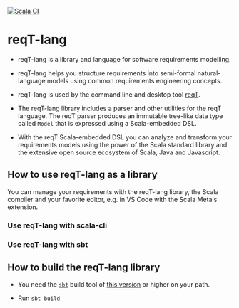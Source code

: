 [![Scala CI](https://github.com/reqT/reqT-lang/actions/workflows/scala.yml/badge.svg)](https://github.com/reqT/reqT-lang/actions/workflows/scala.yml)

# reqT-lang

* reqT-lang is a library and language for software requirements modelling.

* reqT-lang helps you structure requirements into semi-formal natural-language models using common requirements engineering concepts. 

* reqT-lang is used by the command line and desktop tool [reqT](https://github.com/reqT).

* The reqT-lang library includes a parser and other utilities for the reqT language. The reqT parser produces an immutable tree-like data type called `Model` that is expressed using a Scala-embedded DSL. 

* With the reqT Scala-embedded DSL you can analyze and transform your requirements models using the power of the Scala standard library and the extensive open source ecosystem of Scala, Java and Javascript. 

## How to use reqT-lang as a library

You can manage your requirements with the reqT-lang library, the Scala compiler and your favorite editor, e.g. in VS Code with the Scala Metals extension.

### Use reqT-lang with scala-cli

### Use reqT-lang with sbt


## How to build the reqT-lang library

* You need the [`sbt`](https://www.scala-sbt.org/) build tool of [this version](https://github.com/reqT/reqT-lang/blob/main/project/build.properties) or higher on your path.

* Run `sbt build`